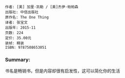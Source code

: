     作者: [美] 加里·凯勒 / [美]杰伊·帕帕森 
    出版社: 中信出版社 
    原作名: The One Thing
    译者: 张宝文 
    出版年: 2015-11
    页数: 224
    定价: 35.00元
    装帧: 精装
    ISBN: 9787508653051
    
### Summary:
书名是畅销书，但是内容却很有启发性，这可以简化你的生活 